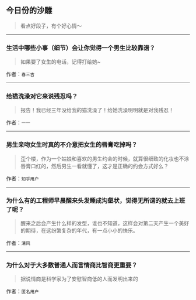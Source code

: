 ## 今日份的沙雕

> 看点好段子，有个好心情～


 
---

### 生活中哪些小事（细节）会让你觉得一个男生比较靠谱？

> 如果要了女生的电话，记得打给她~


作者：`春三吉`

---

### 给猫洗澡对它来说残忍吗？

> 报告！我已经三年没给我的猫洗澡了！给她洗澡明明就是对我残忍！


作者：`一一`

---

### 男生亲吻女生时真的不介意把女生的唇膏吃掉吗？

> 歪个楼，作为一个姑娘和喜欢的男生约会的时候，就算很细致的化妆也不涂唇膏口红的，然后男生一看就懂了，这才是正确的约会方式好么？


作者：`知乎用户`

---

### 为什么有的工程师早晨醒来头发睡成沟壑状，觉得无所谓的就去上班了呢？

> 醒来之后会产生什么样的发型，谁也不知道，这样会对第二天产生一个美好的期待，在这纷繁复杂的年代，有一点小小的快乐。


作者：`清风`

---

### 为什么对于大多数普通人而言情商比智商更重要？

> 据说情商是科学家为了安慰智商低的人而发明出来的


作者：`匿名用户`
